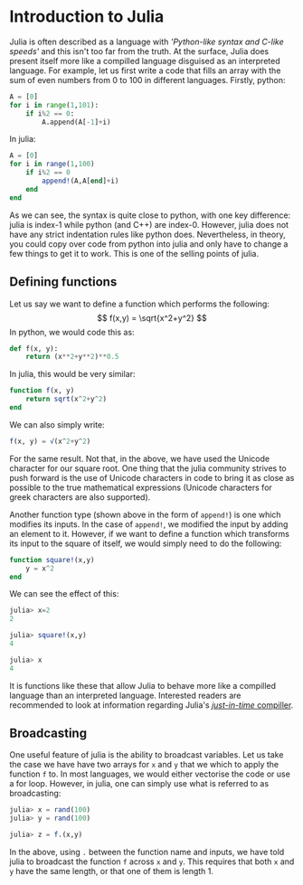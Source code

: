 # Introduction to Julia
Julia is often described as a language with _'Python-like syntax and C-like speeds'_ and this isn't too far from the truth. At the surface, Julia does present itself more like a compilled language disguised as an interpreted language. For example, let us first write a code that fills an array with the sum of even numbers from 0 to 100 in different languages. Firstly, python:
```python
A = [0]
for i in range(1,101):
    if i%2 == 0:
        A.append(A[-1]+i)
```
In julia:
```julia
A = [0]
for i in range(1,100)
    if i%2 == 0
        append!(A,A[end]+i)
    end
end
```
As we can see, the syntax is quite close to python, with one key difference: julia is index-1 while python (and C++) are index-0. However, julia does not have any strict indentation rules like python does. Nevertheless, in theory, you could copy over code from python into julia and only have to change a few things to get it to work. This is one of the selling points of julia.

## Defining functions
Let us say we want to define a function which performs the following:
$$
f(x,y) = \sqrt{x^2+y^2}
$$
In python, we would code this as:
```python
def f(x, y):
    return (x**2+y**2)**0.5
```
In julia, this would be very similar:
```julia
function f(x, y)
    return sqrt(x^2+y^2)
end
```
We can also simply write:
```julia
f(x, y) = √(x^2+y^2)
```
For the same result. Not that, in the above, we have used the Unicode character for our square root. One thing that the julia community strives to push forward is the use of Unicode characters in code to bring it as close as possible to the true mathematical expressions (Unicode characters for greek characters are also supported). 

Another function type (shown above in the form of `append!`) is one which modifies its inputs. In the case of `append!`, we modified the input by adding an element to it. However, if we want to define a function which transforms its input to the square of itself, we would simply need to do the following:
```julia
function square!(x,y)
    y = x^2
end
```
We can see the effect of this:
```julia
julia> x=2
2

julia> square!(x,y)
4

julia> x
4
```
It is functions like these that allow Julia to behave more like a compilled language than an interpreted language. Interested readers are recommended to look at information regarding Julia's [_just-in-time_ compiller](https://kipp.ly/blog/jits-intro/). 
## Broadcasting
One useful feature of julia is the ability to broadcast variables. Let us take the case we have have two arrays for `x` and `y` that we which to apply the function `f` to. In most languages, we would either vectorise the code or use a for loop. However, in julia, one can simply use what is referred to as broadcasting:
```julia
julia> x = rand(100)
julia> y = rand(100)

julia> z = f.(x,y)
```
In the above, using `.` between the function name and inputs, we have told julia to broadcast the function `f` across `x` and `y`. This requires that both `x` and `y` have the same length, or that one of them is length 1.